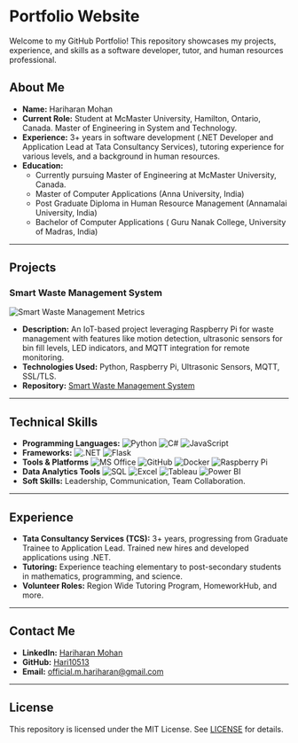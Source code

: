 # Portfolio Website

Welcome to my GitHub Portfolio! This repository showcases my projects, experience, and skills as a software developer, tutor, and human resources professional.

## About Me

- **Name:** Hariharan Mohan
- **Current Role:** Student at McMaster University, Hamilton, Ontario, Canada. Master of Engineering in System and Technology.  
- **Experience:** 3+ years in software development (.NET Developer and Application Lead at Tata Consultancy Services), tutoring experience for various levels, and a background in human resources.  
- **Education:**
  - Currently pursuing Master of Engineering at McMaster University, Canada.
  - Master of Computer Applications (Anna University, India)
  - Post Graduate Diploma in Human Resource Management (Annamalai University, India)
  - Bachelor of Computer Applications ( Guru Nanak College, University of Madras, India) 
    

---

## Projects

### Smart Waste Management System
![Smart Waste Management Metrics](https://drive.google.com/uc?export=view&id=1_qg_WSGltZ5vpggktfZnepJkTA5q7YnD)
- **Description:** An IoT-based project leveraging Raspberry Pi for waste management with features like motion detection, ultrasonic sensors for bin fill levels, LED indicators, and MQTT integration for remote monitoring. 
- **Technologies Used:** Python, Raspberry Pi, Ultrasonic Sensors, MQTT, SSL/TLS. 
- **Repository:** [Smart Waste Management System](https://github.com/Hari10513/SmartWasteBinMonitoringSystem_Group5)  

---

## Technical Skills

- **Programming Languages:** ![Python](https://img.shields.io/badge/-Python-blue) ![C#](https://img.shields.io/badge/-C%23-orange) ![JavaScript](https://img.shields.io/badge/-JavaScript-yellow)
- **Frameworks:** ![.NET](https://img.shields.io/badge/-DotNet-blue?logo=.net&logoColor=white&style=flat) ![Flask](https://img.shields.io/badge/-Flask-black?logo=flask&logoColor=white&style=flat)
- **Tools & Platforms** ![MS Office](https://img.shields.io/badge/-MS%20Office-blue?logo=microsoft-office&logoColor=white&style=flat) ![GitHub](https://img.shields.io/badge/-GitHub-black?logo=github&logoColor=white&style=flat) ![Docker](https://img.shields.io/badge/-Docker-blue?logo=docker&logoColor=white&style=flat) ![Raspberry Pi](https://img.shields.io/badge/-Raspberry%20Pi-red?logo=raspberry-pi&logoColor=white&style=flat)
- **Data Analytics Tools** ![SQL](https://img.shields.io/badge/-SQL-orange?logo=postgresql&logoColor=white&style=flat) ![Excel](https://img.shields.io/badge/-Excel-green?logo=microsoft-excel&logoColor=white&style=flat) ![Tableau](https://img.shields.io/badge/-Tableau-blue?logo=tableau&logoColor=white&style=flat) ![Power BI](https://img.shields.io/badge/-Power%20BI-yellow?logo=power-bi&logoColor=white&style=flat)
- **Soft Skills:** Leadership, Communication, Team Collaboration.

---

## Experience

- **Tata Consultancy Services (TCS):** 3+ years, progressing from Graduate Trainee to Application Lead. Trained new hires and developed applications using .NET.
- **Tutoring:** Experience teaching elementary to post-secondary students in mathematics, programming, and science.
- **Volunteer Roles:** Region Wide Tutoring Program, HomeworkHub, and more.

---

## Contact Me

- **LinkedIn:** [Hariharan Mohan](https://www.linkedin.com/in/hariharan-m-offic/)  
- **GitHub:** [Hari10513](https://github.com/yourusername)  
- **Email:** [official.m.hariharan@gmail.com](mailto:official.m.hariharan@gmail.com)

---

## License

This repository is licensed under the MIT License. See [LICENSE](LICENSE) for details.
